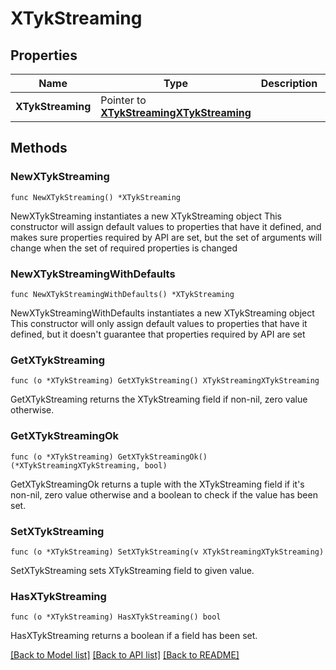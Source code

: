 # XTykStreaming

## Properties

Name | Type | Description | Notes
------------ | ------------- | ------------- | -------------
**XTykStreaming** | Pointer to [**XTykStreamingXTykStreaming**](XTykStreamingXTykStreaming.md) |  | [optional] 

## Methods

### NewXTykStreaming

`func NewXTykStreaming() *XTykStreaming`

NewXTykStreaming instantiates a new XTykStreaming object
This constructor will assign default values to properties that have it defined,
and makes sure properties required by API are set, but the set of arguments
will change when the set of required properties is changed

### NewXTykStreamingWithDefaults

`func NewXTykStreamingWithDefaults() *XTykStreaming`

NewXTykStreamingWithDefaults instantiates a new XTykStreaming object
This constructor will only assign default values to properties that have it defined,
but it doesn't guarantee that properties required by API are set

### GetXTykStreaming

`func (o *XTykStreaming) GetXTykStreaming() XTykStreamingXTykStreaming`

GetXTykStreaming returns the XTykStreaming field if non-nil, zero value otherwise.

### GetXTykStreamingOk

`func (o *XTykStreaming) GetXTykStreamingOk() (*XTykStreamingXTykStreaming, bool)`

GetXTykStreamingOk returns a tuple with the XTykStreaming field if it's non-nil, zero value otherwise
and a boolean to check if the value has been set.

### SetXTykStreaming

`func (o *XTykStreaming) SetXTykStreaming(v XTykStreamingXTykStreaming)`

SetXTykStreaming sets XTykStreaming field to given value.

### HasXTykStreaming

`func (o *XTykStreaming) HasXTykStreaming() bool`

HasXTykStreaming returns a boolean if a field has been set.


[[Back to Model list]](../README.md#documentation-for-models) [[Back to API list]](../README.md#documentation-for-api-endpoints) [[Back to README]](../README.md)


